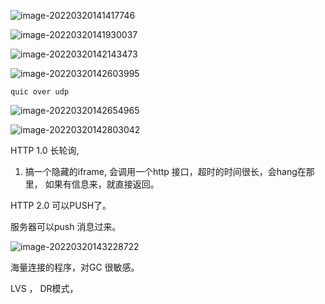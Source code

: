 ![image-20220320141417746](/Users/kestrel/developer/nrookie.github.io/collections/go/xunlianying/网络编程/image-20220320141417746.png)



![image-20220320141930037](/Users/kestrel/developer/nrookie.github.io/collections/go/xunlianying/网络编程/image-20220320141930037.png)



![image-20220320142143473](/Users/kestrel/developer/nrookie.github.io/collections/go/xunlianying/网络编程/image-20220320142143473.png)





![image-20220320142603995](/Users/kestrel/developer/nrookie.github.io/collections/go/xunlianying/网络编程/image-20220320142603995.png)



``` shell
quic over udp
```



![image-20220320142654965](/Users/kestrel/developer/nrookie.github.io/collections/go/xunlianying/网络编程/image-20220320142654965.png)



![image-20220320142803042](/Users/kestrel/developer/nrookie.github.io/collections/go/xunlianying/网络编程/image-20220320142803042.png)





HTTP 1.0 长轮询,



1. 搞一个隐藏的iframe, 会调用一个http 接口，超时的时间很长，会hang在那里， 如果有信息来，就直接返回。



HTTP 2.0  可以PUSH了。

服务器可以push 消息过来。



![image-20220320143228722](/Users/kestrel/developer/nrookie.github.io/collections/go/xunlianying/网络编程/image-20220320143228722.png)





海量连接的程序，对GC 很敏感。



LVS ， DR模式，
